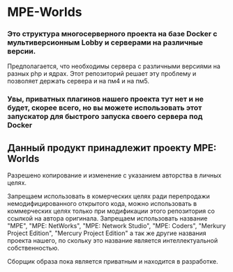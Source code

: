 # MPE-Worlds
### Это структура многосерверного проекта на базе Docker c мультиверсионным Lobby и серверами на различные версии.

Предполагается, что необходимы сервера с различными версиями на разных php и ядрах. Этот репозиторий решает эту проблему и позволяет держать сервера и на пм4 и на пм5.

### Увы, приватных плагинов нашего проекта тут нет и не будет, скорее всего, но вы можете использовать этот запускатор для быстрого запуска своего сервера под Docker

## Данный продукт принадлежит проекту MPE: Worlds
Разрешено копирование и изменение с указанием авторства в личных целях. 

Запрещаем использовать в комерческих целях ради перепродажи немодифицированного открытого кода, можно использовать в коммерческих целях только при модификации этого репозитория со ссылкой на автора оригинала. Запрещаем использовать название "MPE", "MPE: NetWorks", "MPE: Network Studio", "MPE: Coders", "Merkury Project Edition", "Mercury Project Edition" а так же другие названия проекта нашего, по скольку это название является интеллектуальной собственностью.

Сборщик образа пока является приватным и находится в разработке.
